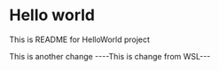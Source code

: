# Hello world
This is README for HelloWorld project

This is another change
----This is change from WSL---
